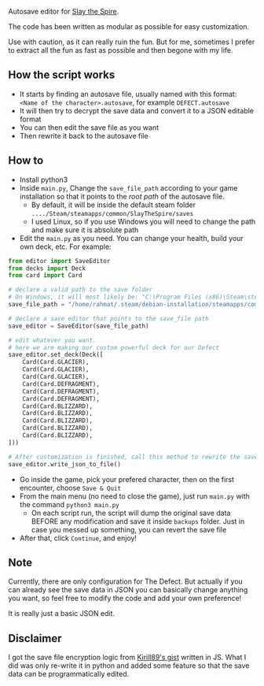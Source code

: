 Autosave editor for [Slay the Spire](https://store.steampowered.com/app/646570/Slay_the_Spire/).

The code has been written as modular as possible for easy customization.

Use with caution, as it can really ruin the fun. But for me, sometimes I prefer to extract all the fun as fast as possible and then begone with my life.

## How the script works
- It starts by finding an autosave file, usually named with this format: `<Name of the character>.autosave`, for example `DEFECT.autosave`
- It will then try to decrypt the save data and convert it to a JSON editable format
- You can then edit the save file as you want
- Then rewrite it back to the autosave file 

## How to
- Install python3 
- Inside `main.py`, Change the `save_file_path` according to your game installation so that it points to the *root path* of the autosave file. 
  - By default, it will be inside the default steam folder `..../Steam/steamapps/common/SlayTheSpire/saves`
  - I used Linux, so if you use Windows you will need to change the path and make sure it is absolute path
- Edit the `main.py` as you need. You can change your health, build your own deck, etc. For example:

```python
from editor import SaveEditor
from decks import Deck
from card import Card

# declare a valid path to the save folder
# On Windows, it will most likely be: "C:\Program Files (x86)\Steam\steamapps\common\SlayTheSpire\saves"
save_file_path = "/home/rahmat/.steam/debian-installation/steamapps/common/SlayTheSpire/saves"

# declare a save editor that points to the save_file path
save_editor = SaveEditor(save_file_path)

# edit whatever you want.
# here we are making our custom powerful deck for our Defect
save_editor.set_deck(Deck([
    Card(Card.GLACIER),
    Card(Card.GLACIER),
    Card(Card.GLACIER),
    Card(Card.DEFRAGMENT),
    Card(Card.DEFRAGMENT),
    Card(Card.DEFRAGMENT),
    Card(Card.BLIZZARD),
    Card(Card.BLIZZARD),
    Card(Card.BLIZZARD),
    Card(Card.BLIZZARD),
    Card(Card.BLIZZARD),
]))

# After customization is finished, call this method to rewrite the save data back to where it belongs
save_editor.write_json_to_file()
```

- Go inside the game, pick your prefered character, then on the first encounter, choose `Save & Quit`
- From the main menu (no need to close the game), just run `main.py` with the command `python3 main.py`
  - On each script run, the script will dump the original save data BEFORE any modification and save it inside `backups` folder. Just in case you messed up something, you can revert the save file 
- After that, click `Continue`, and enjoy!

## Note

Currently, there are only configuration for The Defect. But actually if you can already see the save data in JSON you can basically change anything you want, so feel free to modify the code and add your own preference!

It is really just a basic JSON edit.

## Disclaimer

I got the save file encryption logic from [Kirill89's gist](https://gist.github.com/Kirill89/514edad0ac80af7dfc036871ccf0f877) written in JS. What I did was only re-write it in python and added some feature so that the save data can be programmatically edited.
